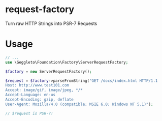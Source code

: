 # request-factory
Turn raw HTTP Strings into PSR-7 Requests

# Usage

```php
// ...
use \Geggleto\Foundation\Factory\ServerRequestFactory;

$factory = new ServerRequestFactory();

$request = $factory->parseFromString("GET /docs/index.html HTTP/1.1
Host: http://www.test101.com
Accept: image/gif, image/jpeg, */*
Accept-Language: en-us
Accept-Encoding: gzip, deflate
User-Agent: Mozilla/4.0 (compatible; MSIE 6.0; Windows NT 5.1)");

// $request is PSR-7!
```
